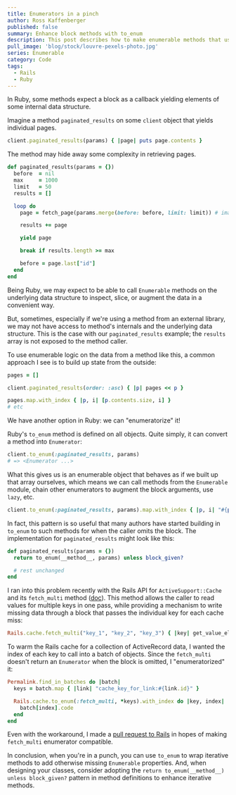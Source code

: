 ```yaml
---
title: Enumerators in a pinch
author: Ross Kaffenberger
published: false
summary: Enhance block methods with to_enum
description: This post describes how to make enumerable methods that use blocks to iterate over an internal data structures but don't their enumerable properties and why this would be useful.
pull_image: 'blog/stock/louvre-pexels-photo.jpg'
series: Enumerable
category: Code
tags:
  - Rails
  - Ruby
---
```


In Ruby, some methods expect a block as a callback yielding elements of some internal data structure.

Imagine a method `paginated_results` on some `client` object that yields individual pages.
```ruby
client.paginated_results(params) { |page| puts page.contents }
```
The method may hide away some complexity in retrieving pages.
```ruby
def paginated_results(params = {})
  before  = nil
  max     = 1000
  limit   = 50
  results = []

  loop do
    page = fetch_page(params.merge(before: before, limit: limit)) # imaginary request

    results += page

    yield page

    break if results.length >= max

    before = page.last["id"]
  end
end
```
Being Ruby, we may expect to be able to call `Enumerable` methods on the underlying data structure to inspect, slice, or augment the data in a convenient way.

But, sometimes, especially if we're using a method from an external library, we may not have access to method's internals and the underlying data structure. This is the case with our `paginated_results` example; the `results` array is not exposed to the method caller.

To use enumerable logic on the data from a method like this, a common approach I see is to build up state from the outside:
```ruby
pages = []

client.paginated_results(order: :asc) { |p| pages << p }

pages.map.with_index { |p, i| [p.contents.size, i] }
# etc
```
We have another option in Ruby: we can "enumeratorize" it!

Ruby's `to_enum` method is defined on all objects. Quite simply, it can convert a method into `Enumerator`:
```ruby
client.to_enum(:paginated_results, params)
# => <Enumerator ...>
```
What this gives us is an enumerable object that behaves as if we built up that array ourselves, which means we can call methods from the `Enumerable` module, chain other enumerators to augment the block arguments, use `lazy`, etc.
```ruby
client.to_enum(:paginated_results, params).map.with_index { |p, i| "#{p.title}:#{i}" }
```
In fact, this pattern is so useful that many authors have started building in `to_enum` to such methods for when the caller omits the block. The implementation for `paginated_results` might look like this:
```ruby
def paginated_results(params = {})
  return to_enum(__method__, params) unless block_given?

  # rest unchanged
end
```
I ran into this problem recently with the Rails API for `ActiveSupport::Cache` and its `fetch_multi` method ([doc](https://api.rubyonrails.org/classes/ActiveSupport/Cache/Store.html#method-i-fetch_multi)). This method allows the caller to read values for multiple keys in one pass, while providing a mechanism to write missing data through a block that passes the individual key for each cache miss:
```ruby
Rails.cache.fetch_multi("key_1", "key_2", "key_3") { |key| get_value_elsewhere(key) }
```
To warm the Rails cache for a collection of ActiveRecord data, I wanted the index of each key to call into a batch of objects. Since the `fetch_multi` doesn't return an `Enumerator` when the block is omitted, I "enumeratorized" it:
```ruby
Permalink.find_in_batches do |batch|
  keys = batch.map { |link| "cache_key_for_link:#{link.id}" }

  Rails.cache.to_enum(:fetch_multi, *keys).with_index do |key, index|
    batch[index].code
  end
end
```
Even with the workaround, I made a [pull request to Rails](https://github.com/rails/rails/pull/34757) in hopes of making `fetch_multi` enumerator compatible.

In conclusion, when you're in a punch, you can use `to_enum` to wrap iterative methods to add otherwise missing `Enumerable` properties. And, when designing your classes, consider adopting the `return to_enum(__method__) unless block_given?` pattern in method definitions to enhance iterative methods.
